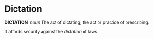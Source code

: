 # Dictation

**DICTATION**, _noun_ The act of dictating; the act or practice of prescribing.

It affords security against the _dictation_ of laws.
